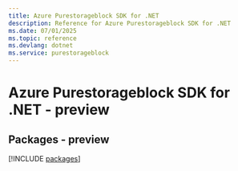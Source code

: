 ```yaml
---
title: Azure Purestorageblock SDK for .NET
description: Reference for Azure Purestorageblock SDK for .NET
ms.date: 07/01/2025
ms.topic: reference
ms.devlang: dotnet
ms.service: purestorageblock
---
```

# Azure Purestorageblock SDK for .NET - preview
## Packages - preview
[!INCLUDE [packages](purestorageblock-index.md)]